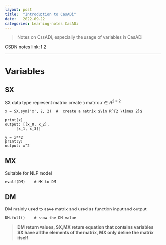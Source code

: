 ```yaml
---
layout: post
title:  "Introduction to CasADi"
date:   2022-09-22 
categories: Learning-notes CasADi
---
```



> Notes on CasADi, especially the usage of variables in CasADi

CSDN notes link: [1][1] [2][2]

---

# Variables
## SX 
SX data type represent matrix: create a matrix $x \in R^{2 \times 2}$
```
x = SX.sym('x', 2, 2)  #  create a matrix $\in R^{2 \times 2}$

print(x)
output: [[x_0, x_2],
	 [x_1, x_3]]

y = x**2
print(y)
output: x^2
```

## MX
Suitable for NLP model
```
evalf(DM)    # MX to DM
```
## DM
DM mainly used to save matrix and used as function input and output
```
DM.full()    # show the DM value
```
> **DM return values, SX,MX return equation that contains variables** \
> **SX have all the elements of the matrix, MX only define the matrix itself**


[1]: https://blog.csdn.net/qq_16775293/article/details/117422579?ops_request_misc=&request_id=ae5cbd820ce4495d96d15f99738b7544&biz_id=&utm_medium=distribute.pc_search_result.none-task-blog-2~all~koosearch~default-2-117422579-null-null.142^v90^insert_down28v1,239^v3^control&utm_term=casadi&spm=1018.2226.3001.4187
[2]: https://blog.csdn.net/weixin_43879302/article/details/107370402?ops_request_misc=&request_id=&biz_id=102&utm_term=casadi&utm_medium=distribute.pc_search_result.none-task-blog-2~all~sobaiduweb~default-0-107370402.nonecase&spm=1018.2226.3001.4187
